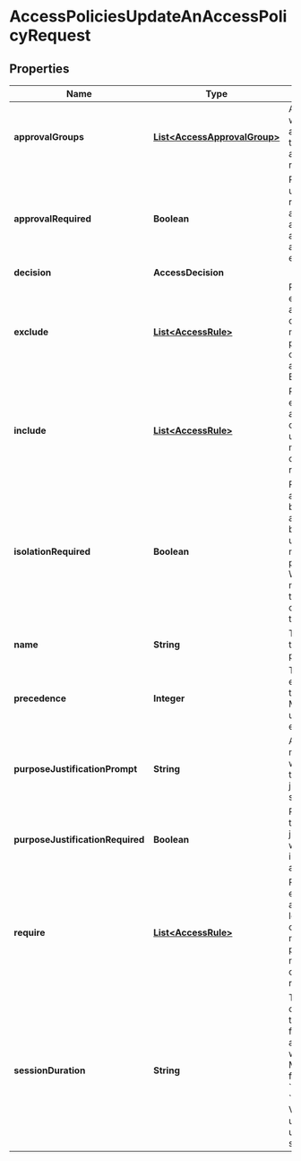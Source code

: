 

# AccessPoliciesUpdateAnAccessPolicyRequest


## Properties

| Name | Type | Description | Notes |
|------------ | ------------- | ------------- | -------------|
|**approvalGroups** | [**List&lt;AccessApprovalGroup&gt;**](AccessApprovalGroup.md) | Administrators who can approve a temporary authentication request. |  [optional] |
|**approvalRequired** | **Boolean** | Requires the user to request access from an administrator at the start of each session. |  [optional] |
|**decision** | **AccessDecision** |  |  |
|**exclude** | [**List&lt;AccessRule&gt;**](AccessRule.md) | Rules evaluated with a NOT logical operator. To match the policy, a user cannot meet any of the Exclude rules. |  [optional] |
|**include** | [**List&lt;AccessRule&gt;**](AccessRule.md) | Rules evaluated with an OR logical operator. A user needs to meet only one of the Include rules. |  |
|**isolationRequired** | **Boolean** | Require this application to be served in an isolated browser for users matching this policy. &#39;Client Web Isolation&#39; must be on for the account in order to use this feature. |  [optional] |
|**name** | **String** | The name of the Access policy. |  |
|**precedence** | **Integer** | The order of execution for this policy. Must be unique for each policy. |  [optional] |
|**purposeJustificationPrompt** | **String** | A custom message that will appear on the purpose justification screen. |  [optional] |
|**purposeJustificationRequired** | **Boolean** | Require users to enter a justification when they log in to the application. |  [optional] |
|**require** | [**List&lt;AccessRule&gt;**](AccessRule.md) | Rules evaluated with an AND logical operator. To match the policy, a user must meet all of the Require rules. |  [optional] |
|**sessionDuration** | **String** | The amount of time that tokens issued for the application will be valid. Must be in the format &#x60;300ms&#x60; or &#x60;2h45m&#x60;. Valid time units are: ns, us (or µs), ms, s, m, h. |  [optional] |



